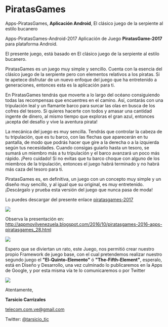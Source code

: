 # PiratasGames
Apps-PiratasGames, <b>Aplicación Android</b>, El clásico juego de la serpiente al estilo bucanero

Apps-PiratasGames-Android-2017
Aplicación de Juego <b>PiratasGame-2017</b> para plataforma Android.

El presente juego, está basado en El clásico juego de la serpiente al estilo bucanero.
<p>
<div>PiratasGames es un juego muy simple y sencillo. Cuenta con la esencia del clásico juego de la serpiente pero con elementos relativos a los piratas. Si te apetece disfrutar de un nuevo enfoque del juego que ha entretenido a generaciones, entonces esta es la aplicación para ti.</div><p>
<div>En PiratasGames tendrás que moverte a lo largo del océano consiguiendo todas las recompensas que encuentres en el camino. Así, contarás con una tripulación leal y un flamante barco para surcar las olas en busca de los cofres del tesoro. Si quieres hacerte con todos y amasar una cantidad ingente de dinero, al mismo tiempo que exploras el gran azul, entonces ¡acepta del desafío y vive la aventura pirata!</div><p>
<div>La mecánica del juego es muy sencilla. Tendrás que controlar la cabeza de tu tripulación, que es tu barco, con las flechas que aparecerán en tu pantalla, de modo que podrás hacer que gire a la derecha o a la izquierda según tus necesidades. Cuando consigas guiarlo hasta un tesoro, se sumará un miembro más a tu tripulación y el barco avanzará un poco más rápido. ¡Pero cuidado! Si no evitas que tu barco choque con alguno de los miembros de la tripulación, entonces el juego habrá terminado y no habrá más caza del tesoro para ti.</div><p>
<div>PiratasGames es, en definitiva, un juego con un concepto muy simple y un diseño muy sencillo, y al igual que su original, es muy entretenido. ¡Descárgalo y prueba esta versión del juego que nunca pasa de moda!</div><p>
<div>Lo puedes descargar del presente enlace <a href="http://piratasgames.uptodown.com/android" target="_blank">piratasgames-2017</a></div><p>
<div><img src=https://1.bp.blogspot.com/-Uca1t0eoLSY/WJCq-HmrJ9I/AAAAAAAAAfI/I80ApdHfq4QaUWYvzrwIrGgkSEcYmFQ2ACLcB/s320/inicio.png></div>

Observa la presentación en: http://appmovilvenezuela.blogspot.com/2016/10/piratasgames-2016-apps-piratasgames_28.html

<div><img src=https://3.bp.blogspot.com/-Dm3w7MRPc70/WBNi04SzJ2I/AAAAAAAAAbk/CcMFZfte-rwu0sUecdqAxoJhfQNtKqw0wCEw/s320/Screenshot_20160702-093814.png></div>

Espero que se diviertan un rato, este Juego, nos permitió crear nuestro propio Framework de juego base, con el cual pretendemos realizar nuestro segundo juego el <b>"El-Quinto-Elemento"</b> ó <b>"The-Fifth-Element"</b>, esperalo, está en Diseño y Desarrollo, una vez culminado lo publicaremos en la Apps de Google, y por esta misma vía te lo comunicaremos o por Twitter
<div><img src=https://4.bp.blogspot.com/-NZtmkk5TSnM/WBNi5QLHsYI/AAAAAAAAAbo/4MKCYx7sbTYcShfDOrFaXyNU_4r-ifY7wCEw/s320/Screenshot_20160702-093901.png></div>
</b><p> 
Atentamente,

<b>Tarsicio Carrizales</b>

telecom.com.ve@gmail.com

Twitter: <a href="https://twitter.com/@tarsicio_tic" target="_blank">@tarsicio_tic</a><p> 
